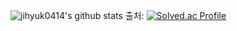 ![jihyuk0414's github stats](https://github-readme-stats.vercel.app/api?username=jihyuk0414&show_icons=true&theme=tokyonight)
출처: 
[![Solved.ac Profile](http://mazassumnida.wtf/api/v2/generate_badge?boj=dealon25)](https://solved.ac/dealon25/)
